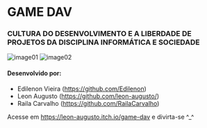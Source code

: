 # GAME DAV

### CULTURA DO DESENVOLVIMENTO E A LIBERDADE DE PROJETOS DA DISCIPLINA INFORMÁTICA E SOCIEDADE

![image01](https://user-images.githubusercontent.com/85239503/227738685-6d30531f-1c00-47e2-aa5e-56c0923d666b.png)
![image02](https://user-images.githubusercontent.com/85239503/227738688-1cc980d9-e9d7-42d9-84b9-c2695d017837.png)


#### Desenvolvido por:
 - Edilenon Vieira (https://github.com/Edilenon)
 - Leon Augusto (https://github.com/leon-augusto/)
 - Raila Carvalho (https://github.com/RailaCarvalho)


Acesse em https://leon-augusto.itch.io/game-dav e divirta-se ^_^

